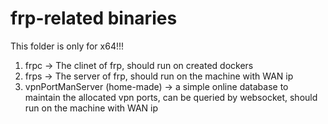 # frp-related binaries
This folder is only for x64!!!
1. frpc -> The clinet of frp, should run on created dockers
2. frps -> The server of frp, should run on the machine with WAN ip
3. vpnPortManServer (home-made) -> a simple online database to maintain the allocated vpn ports, can be queried by websocket, should run on the machine with WAN ip
